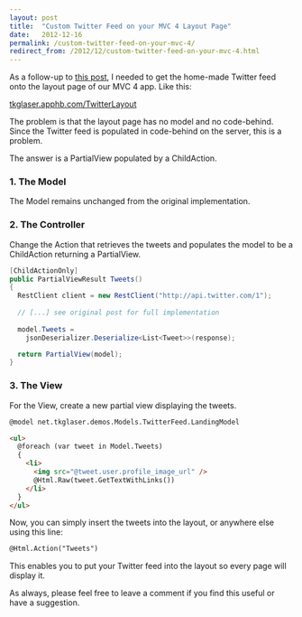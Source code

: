 ```yaml
---
layout: post
title:  "Custom Twitter Feed on your MVC 4 Layout Page"
date:   2012-12-16
permalink: /custom-twitter-feed-on-your-mvc-4/
redirect_from: /2012/12/custom-twitter-feed-on-your-mvc-4.html
---
```

As a follow-up to [this post](http://www.tkglaser.net/2012/12/a-simple-twitter-feed-in-mvc-4-using.html), 
I needed to get the home-made Twitter feed onto the layout page of our MVC 4 app. Like this:

[tkglaser.apphb.com/TwitterLayout](tkglaser.apphb.com/TwitterLayout)
<!--more-->

The problem is that the layout page has no model and no code-behind. Since the Twitter feed is populated in code-behind on the server, this is a problem.

The answer is a PartialView populated by a ChildAction.
### 1. The Model
The Model remains unchanged from the original implementation.
### 2. The Controller
Change the Action that retrieves the tweets and populates the model to be a ChildAction returning a PartialView.
```csharp
[ChildActionOnly]
public PartialViewResult Tweets()
{
  RestClient client = new RestClient("http://api.twitter.com/1");
  
  // [...] see original post for full implementation
  
  model.Tweets =
    jsonDeserializer.Deserialize<List<Tweet>>(response);

  return PartialView(model);
}
```
### 3. The View
For the View, create a new partial view displaying the tweets.
```html
@model net.tkglaser.demos.Models.TwitterFeed.LandingModel

<ul>
  @foreach (var tweet in Model.Tweets)
  {
    <li>
      <img src="@tweet.user.profile_image_url" />
      @Html.Raw(tweet.GetTextWithLinks())
    </li>
  }
</ul>
```
Now, you can simply insert the tweets into the layout, or anywhere else using this line:
```html
@Html.Action("Tweets")
```
This enables you to put your Twitter feed into the layout so every page will display it.

As always, please feel free to leave a comment if you find this useful or have a suggestion.
